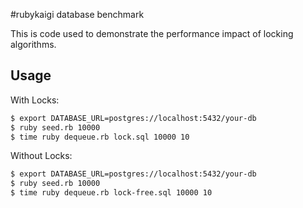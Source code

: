 #rubykaigi database benchmark

This is code used to demonstrate the performance impact of locking algorithms.

## Usage

With Locks:
```bash
$ export DATABASE_URL=postgres://localhost:5432/your-db
$ ruby seed.rb 10000
$ time ruby dequeue.rb lock.sql 10000 10
```

Without Locks:
```bash
$ export DATABASE_URL=postgres://localhost:5432/your-db
$ ruby seed.rb 10000
$ time ruby dequeue.rb lock-free.sql 10000 10
```
